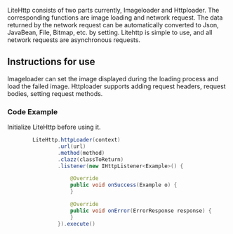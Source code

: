 LiteHttp consists of two parts currently, Imageloader and Httploader. The corresponding functions are image loading and network request. The data returned by the network request can be automatically converted to Json, JavaBean, File, Bitmap, etc. by setting. Litehttp is simple to use, and all network requests are asynchronous requests.
## Instructions for use
Imageloader can set the image displayed during the loading process and load the failed image. Httploader supports adding request headers, request bodies, setting request methods.
### Code Example
Initialize LiteHttp before using it.
```Java
        LiteHttp.httpLoader(context)
                .url(url)
                .method(method)
                .clazz(classToReturn)
                .listener(new IHttpListener<Example>() {

                    @Override
                    public void onSuccess(Example o) { 
                    }

                    @Override
                    public void onError(ErrorResponse response) {
                    }
                }).execute()
```